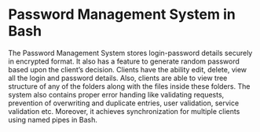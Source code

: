 # Password Management System in Bash

The Password Management System stores login-password details securely in encrypted format. It also has a feature to generate random password based upon the client’s decision. Clients have the ability edit, delete, view all the login and password details. Also, clients are able to view tree structure of any of the folders along with the files inside these folders. The system also contains proper error handing like validating requests, prevention of overwriting and duplicate entries, user validation, service validation etc. Moreover, it achieves synchronization for multiple clients using named pipes in Bash.